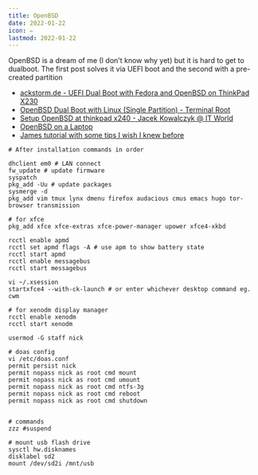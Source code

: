 ```yaml
---
title: OpenBSD
date: 2022-01-22
icon: ✏️
lastmod: 2022-01-22
---
```


OpenBSD is a dream of me (I don't know why yet) but it is hard to get to dualboot. The first post solves it via UEFI boot and the second with a pre-created partition

* [ackstorm.de - UEFI Dual Boot with Fedora and OpenBSD on ThinkPad X230](https://ackstorm.de/posts/uefi-openbsd-fedora-dual-boot.html)
* [OpenBSD Dual Boot with Linux (Single Partition) - Terminal Root](https://en.terminalroot.com.br/openbsd-dual-boot-with-linux-single-partition/)
* [Setup OpenBSD at thinkpad x240 - Jacek Kowalczyk @ IT World](https://jacekkowalczyk82.github.io/update/manuals/bsd/2020/10/21/setup-openbsd-at-thinkpad-x240.html)
* [OpenBSD on a Laptop](https://www.c0ffee.net/blog/openbsd-on-a-laptop/)
* [James tutorial with some tips I wish I knew before](https://dataswamp.org/~james/openbsd.html)

```
# After installation commands in order

dhclient em0 # LAN connect
fw_update # update firmware
syspatch
pkg_add -Uu # update packages
sysmerge -d
pkg_add vim tmux lynx dmenu firefox audacious cmus emacs hugo tor-browser transmission

# for xfce
pkg_add xfce xfce-extras xfce-power-manager upower xfce4-xkbd

rcctl enable apmd
rcctl set apmd flags -A # use apm to show battery state
rcctl start apmd
rcctl enable messagebus
rcctl start messagebus

vi ~/.xsession
startxfce4 --with-ck-launch # or enter whichever desktop command eg. cwm

# for xenodm display manager
rcctl enable xenodm
rcctl start xenodm

usermod -G staff nick

# doas config
vi /etc/doas.conf
permit persist nick
permit nopass nick as root cmd mount
permit nopass nick as root cmd umount
permit nopass nick as root cmd ntfs-3g
permit nopass nick as root cmd reboot
permit nopass nick as root cmd shutdown


# commands
zzz #suspend

# mount usb flash drive
sysctl hw.disknames
disklabel sd2
mount /dev/sd2i /mnt/usb
```